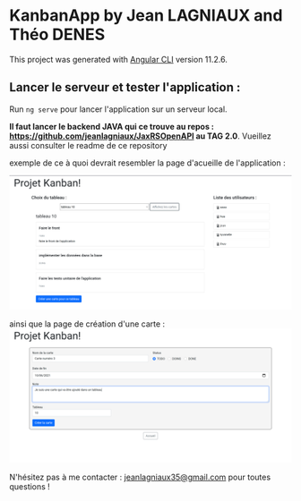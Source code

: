 # KanbanApp by Jean LAGNIAUX and Théo DENES

This project was generated with [Angular CLI](https://github.com/angular/angular-cli) version 11.2.6.

## Lancer le serveur et tester l'application : 

Run `ng serve` pour lancer l'application sur un serveur local. 

**Il faut lancer le backend JAVA qui ce trouve au repos : https://github.com/jeanlagniaux/JaxRSOpenAPI au TAG 2.0**.
Vueillez aussi consulter le readme de ce repository


exemple de ce à quoi devrait resembler la page d'acueille de l'application : 

![](https://github.com/jeanlagniaux/kanban-Angular/raw/master/img/home.png)

ainsi que la page de création d'une carte : 
![](https://github.com/jeanlagniaux/kanban-Angular/raw/master/img/createCard.png)

N'hésitez pas à me contacter : jeanlagniaux35@gmail.com pour toutes questions ! 
